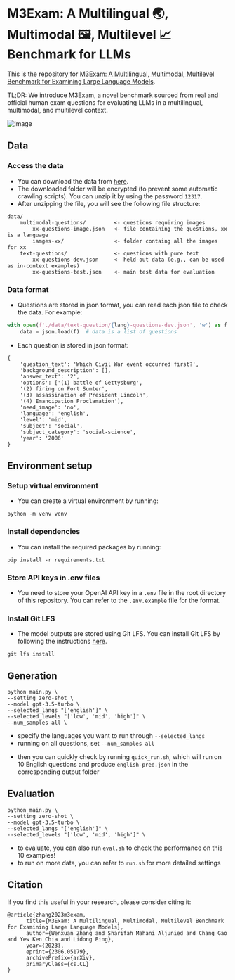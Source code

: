 # M3Exam: A Multilingual 🌏, Multimodal 🖼, Multilevel 📈 Benchmark for LLMs

This is the repository for [M3Exam: A Multilingual, Multimodal, Multilevel Benchmark for Examining Large Language Models](https://arxiv.org/pdf/2306.05179.pdf).

TL;DR: We introduce M3Exam, a novel benchmark sourced from real and official human exam questions for evaluating LLMs in a multilingual, multimodal, and multilevel context.

![image](./images/m3exam-examples.jpg)

## Data

### Access the data

- You can download the data from [here](https://cutt.ly/m3exam-data).
- The downloaded folder will be encrypted (to prevent some automatic crawling scripts). You can unzip it by using the password `12317`.
- After unzipping the file, you will see the following file structure:

```
data/
    multimodal-questions/         <- questions requiring images
        xx-questions-image.json   <- file containing the questions, xx is a language
        iamges-xx/                <- folder containg all the images for xx
    text-questions/               <- questions with pure text
        xx-questions-dev.json     <- held-out data (e.g., can be used as in-context examples)
        xx-questions-test.json    <- main test data for evaluation
```

### Data format

- Questions are stored in json format, you can read each json file to check the data. For example:

```python
with open(f'./data/text-question/{lang}-questions-dev.json', 'w') as f:
    data = json.load(f)  # data is a list of questions
```

- Each question is stored in json format:

```
{
    'question_text': 'Which Civil War event occurred first?',
    'background_description': [],
    'answer_text': '2',
    'options': ['(1) battle of Gettysburg',
    '(2) firing on Fort Sumter',
    '(3) assassination of President Lincoln',
    '(4) Emancipation Proclamation'],
    'need_image': 'no',
    'language': 'english',
    'level': 'mid',
    'subject': 'social',
    'subject_category': 'social-science',
    'year': '2006'
}
```

## Environment setup

### Setup virtual environment

- You can create a virtual environment by running:

```
python -m venv venv
```

### Install dependencies

- You can install the required packages by running:

```
pip install -r requirements.txt
```

### Store API keys in .env files

- You need to store your OpenAI API key in a `.env` file in the root directory of this repository. You can refer to the `.env.example` file for the format.

### Install Git LFS

- The model outputs are stored using Git LFS. You can install Git LFS by following the instructions [here](https://git-lfs.github.com/).

```
git lfs install
```

## Generation

```
python main.py \
--setting zero-shot \
--model gpt-3.5-turbo \
--selected_langs "['english']" \
--selected_levels "['low', 'mid', 'high']" \
--num_samples all \
```

- specify the languages you want to run through `--selected_langs`
- running on all questions, set `--num_samples all`

* then you can quickly check by running `quick_run.sh`, which will run on 10 English questions and produce `english-pred.json` in the corresponding output folder

## Evaluation

```
python main.py \
--setting zero-shot \
--model gpt-3.5-turbo \
--selected_langs "['english']" \
--selected_levels "['low', 'mid', 'high']" \
```

- to evaluate, you can also run `eval.sh` to check the performance on this 10 examples!
- to run on more data, you can refer to `run.sh` for more detailed settings

## Citation

If you find this useful in your research, please consider citing it:

```
@article{zhang2023m3exam,
      title={M3Exam: A Multilingual, Multimodal, Multilevel Benchmark for Examining Large Language Models},
      author={Wenxuan Zhang and Sharifah Mahani Aljunied and Chang Gao and Yew Ken Chia and Lidong Bing},
      year={2023},
      eprint={2306.05179},
      archivePrefix={arXiv},
      primaryClass={cs.CL}
}
```
